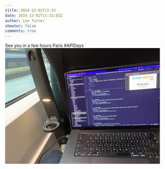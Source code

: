 ```yaml
---
title: 2024-12-02T11-33
date: 2024-12-02T11:33:03Z
author: Lee Turner
showtoc: false
comments: true
---
```


See you in a few hours Paris #APIDays ![](/img/x//1863546922436350154-GdylD8hXUAAc5UK.jpg)

